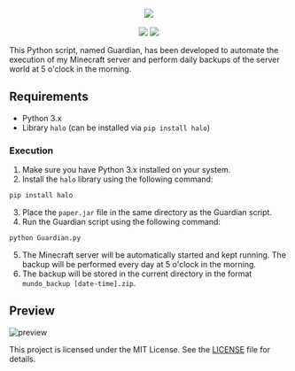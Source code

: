 <p align="center">
    <a href="https://github.com/mdxv/guardian/">
        <img src="https://i.imgur.com/pMfDV3o.png"></a>
    <br><br>
    <a href="https://python.org/"><img src="https://img.shields.io/badge/Python-3776AB?style=flat&logo=python&logoColor=white"></a>
    <a href="https://minecraft.net/"><img src="https://img.shields.io/badge/Minecraft-3C8527.svg?style=flat&logo=Minecraft&logoColor=white"></a>
  
</p>

This Python script, named Guardian, has been developed to automate the execution of my Minecraft server and perform daily backups of the server world at 5 o'clock in the morning.

## Requirements

- Python 3.x
- Library `halo` (can be installed via `pip install halo`)

### Execution

1. Make sure you have Python 3.x installed on your system.
2. Install the `halo` library using the following command:

```bash
pip install halo
```
3. Place the `paper.jar` file in the same directory as the Guardian script.
4. Run the Guardian script using the following command:

```bash
python Guardian.py
```

5. The Minecraft server will be automatically started and kept running. The backup will be performed every day at 5 o'clock in the morning.
6. The backup will be stored in the current directory in the format `mundo_backup [date-time].zip`.

## Preview
![preview](https://i.imgur.com/o1DemYT.png)

This project is licensed under the MIT License. See the [LICENSE](LICENSE) file for details.
